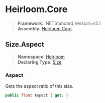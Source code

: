 # Heirloom.Core

> **Framework**: .NETStandard,Version=v2.1  
> **Assembly**: [Heirloom.Core][0]  

## Size.Aspect

> **Namespace**: [Heirloom][0]  
> **Declaring Type**: [Size][1]  

### Aspect

Gets the aspect ratio of this size.

```cs
public float Aspect { get; }
```

[0]: ../../../Heirloom.Core.md
[1]: ../Size.md
